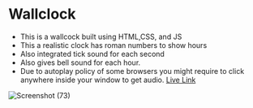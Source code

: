 # Wallclock
- This is a wallcock built using HTML,CSS, and JS
- This a realistic clock has roman numbers to show hours
- Also integrated tick sound for each second
- Also gives bell sound for each hour.
- Due to autoplay policy of some browsers you might require to click anywhere inside your window to get audio.
[Live Link](https://shariff-wallclock.netlify.app/)


![Screenshot (73)](https://github.com/mastan-shariff/js30/assets/92875375/3fa9929c-113b-4c96-a3ae-93e1daec5faf)
